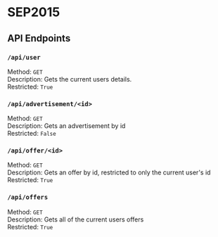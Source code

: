 # SEP2015

## API Endpoints

### `/api/user`

Method: `GET`  
Description: Gets the current users details.  
Restricted: `True`

### `/api/advertisement/<id>`

Method: `GET`  
Description: Gets an advertisement by id  
Restricted: `False`

### `/api/offer/<id>`

Method: `GET`  
Description: Gets an offer by id, restricted to only the current user's id  
Restricted: `True`

### `/api/offers`

Method: `GET`  
Description: Gets all of the current users offers  
Restricted: `True`